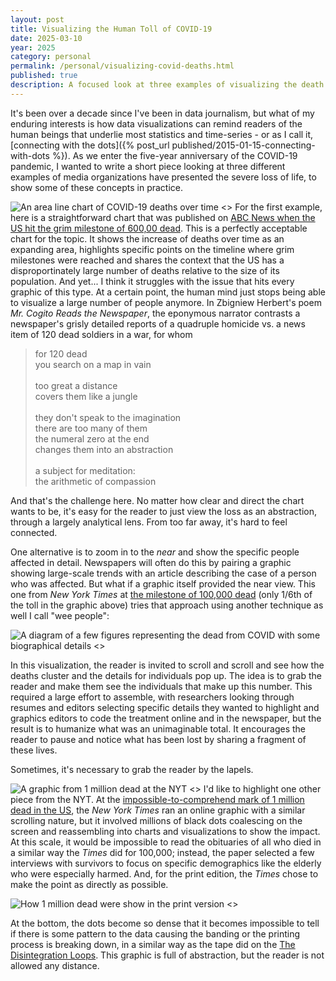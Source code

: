 ```yaml
---
layout: post
title: Visualizing the Human Toll of COVID-19
date: 2025-03-10
year: 2025
category: personal
permalink: /personal/visualizing-covid-deaths.html
published: true
description: A focused look at three examples of visualizing the death toll from COVID as an illustration of how to inject empathy into data visualizations.
---
```

It's been over a decade since I've been in data journalism, but what of my enduring interests is how data visualizations can remind readers of the human beings that underlie most statistics and time-series - or as I call it, [connecting with the dots]({% post_url published/2015-01-15-connecting-with-dots %}). As we enter the five-year anniversary of the COVID-19 pandemic, I wanted to write a short piece looking at three different examples of media organizations have presented the severe loss of life, to show some of these concepts in practice.

![An area line chart of COVID-19 deaths over time <>](/images/writing/visualizing-covid-deaths/abc-news-covid-graph-half.png)
For the first example, here is a straightforward chart that was published on [ABC News when the US hit the grim milestone of 600,00 dead](https://abcnews.go.com/US/us-surpasses-grim-milestone-600000-lives-lost-covid/story?id=78211509). This is a perfectly acceptable chart for the topic. It shows the increase of deaths over time as an expanding area, highlights specific points on the timeline where grim milestones were reached and shares the context that the US has a disproportinately large number of deaths relative to the size of its population. And yet... I think it struggles with the issue that hits every graphic of this type. At a certain point, the human mind just stops being able to visualize a large number of people anymore. In Zbigniew Herbert's poem _Mr. Cogito Reads the Newspaper_, the eponymous narrator contrasts a newspaper's grisly detailed reports of a quadruple homicide vs. a news item of 120 dead soldiers in a war, for whom

<blockquote>
for 120 dead<br/>
you search on a map in vain<br/>
<br/>
too great a distance<br/>
covers them like a jungle<br/>
<br/>
they don't speak to the imagination<br/>
there are too many of them<br/>
the numeral zero at the end<br/>
changes them into an abstraction<br/>
<br/>
a subject for meditation:<br/>
the arithmetic of compassion
</blockquote>

And that's the challenge here. No matter how clear and direct the chart wants to be, it's easy for the reader to just view the loss as an abstraction, through a largely analytical lens. From too far away, it's hard to feel connected.

One alternative is to zoom in to the _near_ and show the specific people affected in detail. Newspapers will often do this by pairing a graphic showing large-scale trends with an article describing the case of a person who was affected. But what if a graphic itself provided the near view. This one from _New York Times_ at [the milestone of 100,000 dead](https://www.nytimes.com/interactive/2020/05/24/us/us-coronavirus-deaths-100000.html) (only 1/6th of the toll in the graphic above) tries that approach using another technique as well I call "wee people":

![A diagram of a few figures representing the dead from COVID with some biographical details <>](/images/writing/visualizing-covid-deaths/nyt-100k-online.png)

In this visualization, the reader is invited to scroll and scroll and see how the deaths cluster and the details for individuals pop up. The idea is to grab the reader and make them see the individuals that make up this number. This required a large effort to assemble, with researchers looking through resumes and editors selecting specific details they wanted to highlight and graphics editors to code the treatment online and in the newspaper, but the result is to humanize what was an unimaginable total. It encourages the reader to pause and notice what has been lost by sharing a fragment of these lives.

Sometimes, it's necessary to grab the reader by the lapels.

![A graphic from 1 million dead at the NYT <>](/images/writing/visualizing-covid-deaths/nyt-1million-online.png)
I'd like to highlight one other piece from the NYT. At the [impossible-to-comprehend mark of 1 million dead in the US](https://www.nytimes.com/interactive/2022/05/13/us/covid-deaths-us-one-million.html), the _New York Times_ ran an online graphic with a similar scrolling nature, but it involved millions of black dots coalescing on the screen and reassembling into charts and visualizations to show the impact. At this scale, it would be impossible to read the obituaries of all who died in a similar way the _Times_ did for 100,000; instead, the paper selected a few interviews with survivors to focus on specific demographics like the elderly who were especially harmed. And, for the print edition, the _Times_ chose to make the point as directly as possible.

![How 1 million dead were show in the print version <>](/images/writing/visualizing-covid-deaths/nyt-1million-print.jpg)

At the bottom, the dots become so dense that it becomes impossible to tell if there is some pattern to the data causing the banding or the printing process is breaking down, in a similar way as the tape did on the [The Disintegration Loops](https://en.wikipedia.org/wiki/The_Disintegration_Loops). This graphic is full of abstraction, but the reader is not allowed any distance.